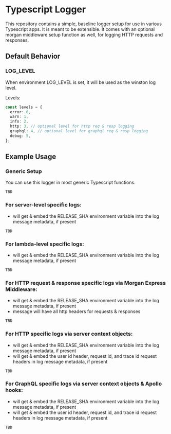 # Typescript Logger

This repository contains a simple, baseline logger setup for use in various Typescript apps. It is meant to be extensible. It comes with an optional morgan middleware setup function as well, for logging HTTP requests and responses.

## Default Behavior

### LOG_LEVEL

When environment LOG_LEVEL is set, it will be used as the winston log level.

Levels:

```typescript
const levels = {
  error: 0,
  warn: 1,
  info: 2,
  http: 3, // optional level for http req & resp logging
  graphql: 4, // optional level for graphql req & resp logging
  debug: 5,
};
```

## Example Usage

### Generic Setup
You can use this logger in most generic Typescript functions.

```
TBD
```

### For server-level specific logs:
* will get & embed the RELEASE_SHA environment variable into the log message metadata, if present

```
TBD
```

### For lambda-level specific logs:
* will get & embed the RELEASE_SHA environment variable into the log message metadata, if present

```
TBD
```

### For HTTP request & response specific logs via Morgan Express Middleware:
* will get & embed the RELEASE_SHA environment variable into the log message metadata, if present
* message will have all http headers for requests & responses

```
TBD
```

### For HTTP specific logs via server context objects:
* will get & embed the RELEASE_SHA environment variable into the log message metadata, if present
* will get & embed the user id header, request id, and trace id request headers in log message metadata, if present

```
TBD
```

### For GraphQL specific logs via server context objects & Apollo hooks:
* will get & embed the RELEASE_SHA environment variable into the log message metadata, if present
* will get & embed the user id header, request id, and trace id request headers in log message metadata, if present

```
TBD
```
